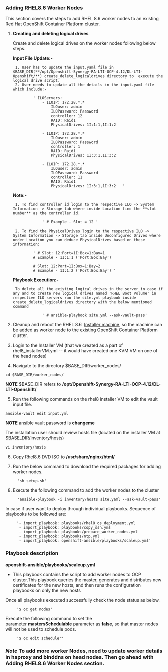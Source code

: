 ### **Adding RHEL8.6 Worker Nodes**

This section covers the steps to add RHEL 8.6 worker nodes to an existing Red Hat OpenShift Container Platform cluster.

1. **Creating and deleting logical drives**

    Create and delete logical drives on the worker nodes following below steps.

	**Input File Update:-**

		1. User has to update the input.yaml file in $BASE_DIR(**/opt/Openshift-Synergy-RA-LTI-OCP-4.12/DL-LTI-Openshift/**) create_delete_logicaldrives directory to  execute the logical drive script.
		2. User needs to update all the details in the input.yaml file which include:-
							
                ' ILOServers:
                    - ILOIP: 172.28.*.*
                        ILOuser: admin
                        ILOPassword: Password
                        controller: 12  
                        RAID: Raid1
                        PhysicalDrives: 1I:1:1,1I:1:2  

                    - ILOIP: 172.28.*.*
                        ILOuser: admin
                        ILOPassword: Password
                        controller: 1
                        RAID: Raid1
                        PhysicalDrives: 1I:3:1,1I:3:2

                    - ILOIP: 172.28.*.*
                        ILOuser: admin
                        ILOPassword: Password
                        controller: 11
                        RAID: Raid1
                        PhysicalDrives: 1I:3:1,1I:3:2   '

	**Note:-**

		1. To find controller id login to the respective ILO -> System Information -> Storage tab where inside Location find the **slot number** as the controller id. 

					' # Example - Slot = 12 '

		2. To find the PhysicalDrives login to the respective ILO -> System Information -> Storage tab inside Unconfigured Drives where under Location you can deduce PhysicalDrives based on these information:
				
				' # Slot: 12:Port=1I:Box=1:Bay=1
				# Example - 1I:1:1 ('Port:Box:Bay')

				# Slot: 12:Port=1I:Box=1:Bay=2
				# Example - 1I:1:2 ('Port:Box:Bay') '
								
	**Playbook Execution:-**

		To delete all the existing logical drives in the server in case if any and to create new logical drives named 'RHEL Boot Volume' in respective ILO servers run the site.yml playbook inside create_delete_logicaldrives directory with the below mentioned command                   

					' # ansible-playbook site.yml --ask-vault-pass'

2. Cleanup and reboot the RHEL 8.6  [Installer machine](https://github.hpe.com/Solutions/Openshift-Synergy-RA/blob/LTI-OCP-4.12/DL-LTI-Openshift/Readme.md "https://github.hpe.com/Solutions/Openshift-Synergy-RA/blob/LTI-OCP-4.12/DL-LTI-Openshift/Readme.md"), so the machine can be added as worker node to the existing OpenShift Container Platform cluster.

3. Login to the Installer VM (that we created as a part of rhel8_installerVM.yml -- it would have created one KVM VM on one of the head nodes)

4. Navigate to the directory $BASE_DIR/worker_nodes/

```
cd $BASE_DIR/worker_nodes/
```
**NOTE**
$BASE_DIR refers to **/opt/Openshift-Synergy-RA-LTI-OCP-4.12/DL-LTI-Openshift/**

5. Run the following commands on the rhel8 installer VM to edit the vault input file.

```
ansible-vault edit input.yml
```
**NOTE**
ansible vault password is **changeme**

The installation user should review hosts file (located on the installer VM at $BASE_DIR/inventory/hosts)

```
vi inventory/hosts

```
6. Copy Rhel8.6 DVD ISO to **/usr/share/nginx/html/**

7. Run the below command to download the required packages for adding worker nodes.

         'sh setup.sh' 

8. Execute the following command to add the worker nodes to the cluster

         'ansible-playbook -i inventory/hosts site.yaml --ask-vault-pass'

In case if user want to deploy through individual playbooks. Sequence of playbooks to be followed are:

		 '- import_playbook: playbooks/rhel8_os_deployment.yml
          - import_playbook: playbooks/copy_ssh.yml
          - import_playbook: playbooks/prepare_worker_nodes.yml
          - import_playbook: playbooks/ntp.yml
          - import_playbook: openshift-ansible/playbooks/scaleup.yml'

### **Playbook description**

**openshift-ansible/playbooks/scaleup.yml**

-   This playbook contains the script to add worker nodes to OCP cluster.This playbook queries the master, generates and distributes new certificates for the new hosts, and then runs the configuration playbooks on only the new hosts

Once all playbooks executed successfully check the node status as below.

         '$ oc get nodes'

Execute the following command to set the parameter **mastersSchedulable** parameter as **false**, so that master nodes will not be used to schedule pods.

         '$ oc edit scheduler'

### ***Note*** To add more worker Nodes, need to update worker details in haproxy and binddns on head nodes. Then go ahead with Adding RHEL8.6 Worker Nodes section.